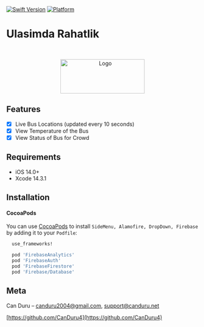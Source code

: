 [![Swift Version][swift-image]][swift-url]
[![Platform](https://img.shields.io/cocoapods/p/LFAlertController.svg?style=flat)](http://cocoapods.org/pods/LFAlertController)

# Ulasimda Rahatlik
<br />
<p align="center">
  <a href="https://canduru.net">
    <img src="https://github.com/CanDuru4/UlasimdaRahatlik/assets/73294429/08f07cdb-b039-4ab0-8137-23701dc821a7" alt="Logo" width="221" height="90">
  </a>
</p>

## Features

- [x] Live Bus Locations (updated every 10 seconds)
- [x] View Temperature of the Bus
- [x] View Status of Bus for Crowd

## Requirements

- iOS 14.0+
- Xcode 14.3.1

## Installation

#### CocoaPods
You can use [CocoaPods](http://cocoapods.org/) to install `SideMenu, Alamofire, DropDown, Firebase` by adding it to your `Podfile`:

```ruby
  use_frameworks!

  pod 'FirebaseAnalytics'
  pod 'FirebaseAuth'
  pod 'FirebaseFirestore'
  pod 'Firebase/Database'
```


## Meta

Can Duru – canduru2004@gmail.com, support@canduru.net


[https://github.com/CanDuru4](https://github.com/CanDuru4)

[swift-image]:https://img.shields.io/badge/swift-5.0-orange.svg
[swift-url]: https://swift.org/
